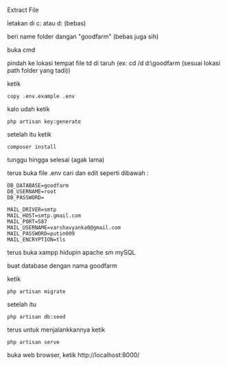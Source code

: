 Extract File

letakan di c: atau d: (bebas)

beri name folder dangan "goodfarm" (bebas juga sih)

buka cmd

pindah ke lokasi tempat file td di taruh (ex: cd /d d:\goodfarm (sesuai lokasi path folder yang tadi))

ketik 

    copy .env.example .env 

kalo udah ketik 

    php artisan key:generate

setelah itu ketik 

    composer install

tunggu hingga selesai (agak lama)

terus buka file .env cari dan edit seperti dibawah :

    DB_DATABASE=goodfarm
    DB_USERNAME=root
    DB_PASSWORD=
    
    MAIL_DRIVER=smtp
    MAIL_HOST=smtp.gmail.com
    MAIL_PORT=587
    MAIL_USERNAME=varshavyanka0@gmail.com
    MAIL_PASSWORD=putin009
    MAIL_ENCRYPTION=tls

terus buka xampp hidupin apache sm mySQL

buat database dengan nama goodfarm

ketik 
    
    php artisan migrate

setelah itu

    php artisan db:seed

terus untuk menjalankkannya ketik

    php artisan serve

buka web browser, ketik http://localhost:8000/
